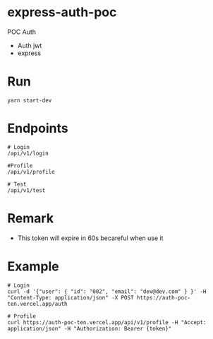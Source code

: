 # express-auth-poc

POC Auth

- Auth jwt
- express

# Run

```
yarn start-dev
```

# Endpoints

```
# Login
/api/v1/login

#Profile
/api/v1/profile

# Test
/api/v1/test
```

# Remark

- This token will expire in 60s becareful when use it

# Example

```
# Login
curl -d '{"user": { "id": "002", "email": "dev@dev.com" } }' -H "Content-Type: application/json" -X POST https://auth-poc-ten.vercel.app/auth

# Profile
curl https://auth-poc-ten.vercel.app/api/v1/profile -H "Accept: application/json" -H "Authorization: Bearer {token}"
```
